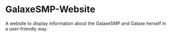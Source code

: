 # GalaxeSMP-Website
A website to display information about the GalaxeSMP and Galaxe herself in a user-friendly way.
